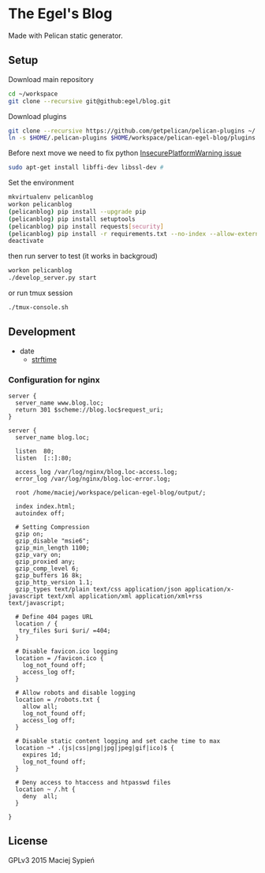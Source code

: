 # The Egel's Blog
Made with Pelican static generator.


## Setup
Download main repository

```bash
cd ~/workspace
git clone --recursive git@github:egel/blog.git
```

Download plugins
```bash
git clone --recursive https://github.com/getpelican/pelican-plugins ~/.pelican-plugins
ln -s $HOME/.pelican-plugins $HOME/workspace/pelican-egel-blog/plugins
```


Before next move we need to fix python [InsecurePlatformWarning issue][issue-InsecurePlatformWarning]

```bash
sudo apt-get install libffi-dev libssl-dev #
```

Set the environment

```bash
mkvirtualenv pelicanblog
workon pelicanblog
(pelicanblog) pip install --upgrade pip
(pelicanblog) pip install setuptools
(pelicanblog) pip install requests[security]
(pelicanblog) pip install -r requirements.txt --no-index --allow-external
deactivate
```

then run server to test (it works in backgroud)

```bash
workon pelicanblog
./develop_server.py start
```

or run tmux session

```bash
./tmux-console.sh
```

## Development

*   date
    +   [strftime](http://strftime.org/)


### Configuration for nginx

```nginx
server {
  server_name www.blog.loc;
  return 301 $scheme://blog.loc$request_uri;
}

server {
  server_name blog.loc;

  listen  80;
  listen  [::]:80;

  access_log /var/log/nginx/blog.loc-access.log;
  error_log /var/log/nginx/blog.loc-error.log;

  root /home/maciej/workspace/pelican-egel-blog/output/;

  index index.html;
  autoindex off;

  # Setting Compression
  gzip on;
  gzip_disable "msie6";
  gzip_min_length 1100;
  gzip_vary on;
  gzip_proxied any;
  gzip_comp_level 6;
  gzip_buffers 16 8k;
  gzip_http_version 1.1;
  gzip_types text/plain text/css application/json application/x-javascript text/xml application/xml application/xml+rss text/javascript;

  # Define 404 pages URL
  location / {
   try_files $uri $uri/ =404;
  }

  # Disable favicon.ico logging
  location = /favicon.ico {
  	log_not_found off;
  	access_log off;
  }

  # Allow robots and disable logging
  location = /robots.txt {
  	allow all;
  	log_not_found off;
  	access_log off;
  }

  # Disable static content logging and set cache time to max
  location ~* .(js|css|png|jpg|jpeg|gif|ico)$ {
  	expires 1d;
  	log_not_found off;
  }

  # Deny access to htaccess and htpasswd files
  location ~ /.ht {
  	deny  all;
  }

}
```


## License
GPLv3 2015 Maciej Sypień


[issue-InsecurePlatformWarning]: http://stackoverflow.com/questions/29134512/insecureplatformwarning-a-true-sslcontext-object-is-not-available-this-prevent
